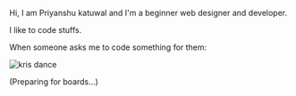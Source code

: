 Hi, I am Priyanshu katuwal and I'm a beginner web designer and developer. 

I like to code stuffs.

When someone asks me to code something for them: 

![kris dance](https://user-images.githubusercontent.com/100136936/160264718-d9bdb4ce-9703-4446-bb44-dd3671bf5a4a.gif)

(Preparing for boards...)
